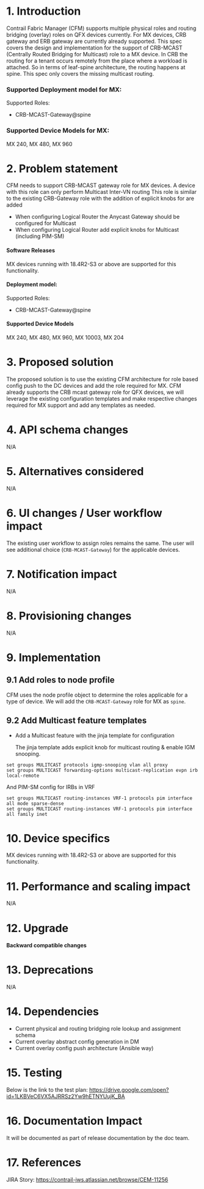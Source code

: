 # 1. Introduction
Contrail Fabric Manager (CFM) supports multiple physical roles and routing bridging (overlay) roles on QFX devices currently. For MX devices, CRB gateway and ERB gateway are currently already supported. This spec covers the design and implementation for the support of CRB-MCAST (Centrally Routed Bridging for Multicast) role to a MX device. In CRB the routing for a tenant occurs remotely from the place where a workload is attached. So in terms of leaf-spine architecture, the routing happens at spine.  This spec only covers the missing multicast routing.

### Supported Deployment model for MX:
Supported Roles:
- CRB-MCAST-Gateway@spine

### Supported Device Models for MX:
MX 240, MX 480, MX 960

# 2. Problem statement
CFM needs to support CRB-MCAST gateway role for MX devices. A device with this role can only perform Multicast Inter-VN routing
This role is similar to the existing CRB-Gateway role with the addition of explicit knobs for are added

-   When configuring Logical Router the Anycast Gateway should be configured for Multicast
-   When configuring Logical Router add explicit knobs for Multicast (including PIM-SM)

#### Software Releases
MX devices running with 18.4R2-S3 or above are supported for this functionality.

#### Deployment model:
Supported Roles:
- CRB-MCAST-Gateway@spine

#### Supported Device Models
MX 240, MX 480, MX 960, MX 10003, MX 204

# 3. Proposed solution
The proposed solution is to use the existing CFM architecture for role based config push to the DC devices and add the role required for MX. CFM already supports the CRB mcast gateway role for QFX devices, we will leverage the existing configuration templates and make respective changes required for MX support and add any templates as needed.

# 4. API schema changes
N/A
# 5. Alternatives considered
N/A

# 6. UI changes / User workflow impact
The existing user workflow to assign roles remains the same. The user will see additional choice (`CRB-MCAST-Gateway`) for the applicable devices.

# 7. Notification impact
N/A
# 8. Provisioning changes
N/A
# 9. Implementation
## 9.1 Add roles to node profile
CFM uses the node profile object to determine the roles applicable for a type of device. We will add the `CRB-MCAST-Gateway` role for MX  as `spine`.

## 9.2 Add Multicast feature templates
- Add a Multicast feature with the jinja template for configuration

   The jinja template adds explicit knob for multicast routing & enable IGM snooping.

```
set groups MULITCAST protocols igmp-snooping vlan all proxy
set groups MULTICAST forwarding-options multicast-replication evpn irb local-remote
```

And PIM-SM config for IRBs in VRF

```
set groups MULTICAST routing-instances VRF-1 protocols pim interface all mode sparse-dense
set groups MULTICAST routing-instances VRF-1 protocols pim interface all family inet
```

# 10. Device specifics
MX devices running with 18.4R2-S3 or above are supported for this functionality.

# 11. Performance and scaling impact
N/A

# 12. Upgrade
#### Backward compatible changes

# 13. Deprecations
N/A

# 14. Dependencies
- Current physical and routing bridging role lookup and assignment schema
- Current overlay abstract config generation in DM
- Current overlay config push architecture (Ansible way)

# 15. Testing
Below is the link to the test plan:
https://drive.google.com/open?id=1LKBVeC6VX5AJRRSz2Yw9hETNYUujK_BA

# 16. Documentation Impact
It will be documented as part of release documentation by the doc team.

# 17. References
JIRA Story: https://contrail-jws.atlassian.net/browse/CEM-11256
